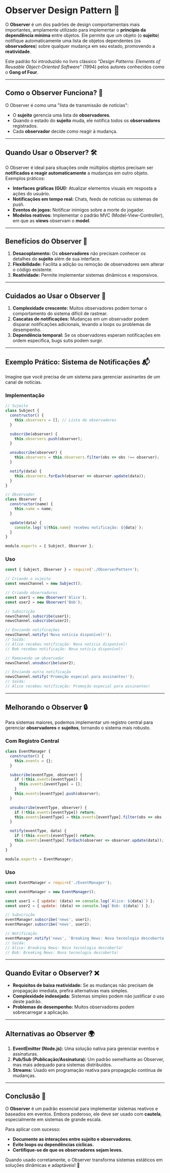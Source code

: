 
# Observer Design Pattern 👀

O **Observer** é um dos padrões de design comportamentais mais importantes, amplamente utilizado para implementar o **princípio da dependência mínima** entre objetos. Ele permite que um objeto (o **sujeito**) notifique automaticamente uma lista de objetos dependentes (os **observadores**) sobre qualquer mudança em seu estado, promovendo a **reatividade**.

Este padrão foi introduzido no livro clássico _"Design Patterns: Elements of Reusable Object-Oriented Software"_ (1994) pelos autores conhecidos como o **Gang of Four**.

---

## Como o Observer Funciona? 🤔

O Observer é como uma "lista de transmissão de notícias":
- O **sujeito** gerencia uma lista de **observadores**.
- Quando o estado do **sujeito** muda, ele notifica todos os **observadores** registrados.
- Cada **observador** decide como reagir à mudança.

---

## Quando Usar o Observer? 🛠️

O Observer é ideal para situações onde múltiplos objetos precisam ser **notificados e reagir automaticamente** a mudanças em outro objeto. Exemplos práticos:
- **Interfaces gráficas (GUI):** Atualizar elementos visuais em resposta a ações do usuário.
- **Notificações em tempo real:** Chats, feeds de notícias ou sistemas de push.
- **Eventos de jogos:** Notificar inimigos sobre a morte do jogador.
- **Modelos reativos:** Implementar o padrão MVC (Model-View-Controller), em que as **views** observam o **model**.

---

## Benefícios do Observer 🌟

1. **Desacoplamento:** Os **observadores** não precisam conhecer os detalhes do **sujeito** além de sua interface.
2. **Flexibilidade:** Facilita a adição ou remoção de observadores sem alterar o código existente.
3. **Reatividade:** Permite implementar sistemas dinâmicos e responsivos.

---

## Cuidados ao Usar o Observer 🚨

1. **Complexidade crescente:** Muitos observadores podem tornar o comportamento do sistema difícil de rastrear.
2. **Cascatas de notificações:** Mudanças em um observador podem disparar notificações adicionais, levando a loops ou problemas de desempenho.
3. **Dependência temporal:** Se os observadores esperam notificações em ordem específica, bugs sutis podem surgir.

---

## Exemplo Prático: Sistema de Notificações 📬

Imagine que você precisa de um sistema para gerenciar assinantes de um canal de notícias.

### Implementação

```javascript
// Sujeito
class Subject {
  constructor() {
    this.observers = []; // Lista de observadores
  }

  subscribe(observer) {
    this.observers.push(observer);
  }

  unsubscribe(observer) {
    this.observers = this.observers.filter(obs => obs !== observer);
  }

  notify(data) {
    this.observers.forEach(observer => observer.update(data));
  }
}

// Observador
class Observer {
  constructor(name) {
    this.name = name;
  }

  update(data) {
    console.log(`${this.name} recebeu notificação: ${data}`);
  }
}

module.exports = { Subject, Observer };
```

### Uso

```javascript
const { Subject, Observer } = require('./ObserverPattern');

// Criando o sujeito
const newsChannel = new Subject();

// Criando observadores
const user1 = new Observer('Alice');
const user2 = new Observer('Bob');

// Subscrição
newsChannel.subscribe(user1);
newsChannel.subscribe(user2);

// Enviando notificações
newsChannel.notify('Nova notícia disponível!');
// Saída:
// Alice recebeu notificação: Nova notícia disponível!
// Bob recebeu notificação: Nova notícia disponível!

// Removendo um observador
newsChannel.unsubscribe(user2);

// Enviando outra notificação
newsChannel.notify('Promoção especial para assinantes!');
// Saída:
// Alice recebeu notificação: Promoção especial para assinantes!
```

---

## Melhorando o Observer 🔒

Para sistemas maiores, podemos implementar um registro central para gerenciar **observadores** e **sujeitos**, tornando o sistema mais robusto.

### Com Registro Central

```javascript
class EventManager {
  constructor() {
    this.events = {};
  }

  subscribe(eventType, observer) {
    if (!this.events[eventType]) {
      this.events[eventType] = [];
    }
    this.events[eventType].push(observer);
  }

  unsubscribe(eventType, observer) {
    if (!this.events[eventType]) return;
    this.events[eventType] = this.events[eventType].filter(obs => obs !== observer);
  }

  notify(eventType, data) {
    if (!this.events[eventType]) return;
    this.events[eventType].forEach(observer => observer.update(data));
  }
}

module.exports = EventManager;
```

### Uso

```javascript
const EventManager = require('./EventManager');

const eventManager = new EventManager();

const user1 = { update: (data) => console.log(`Alice: ${data}`) };
const user2 = { update: (data) => console.log(`Bob: ${data}`) };

// Subscrição
eventManager.subscribe('news', user1);
eventManager.subscribe('news', user2);

// Notificação
eventManager.notify('news', 'Breaking News: Nova tecnologia descoberta!');
// Saída:
// Alice: Breaking News: Nova tecnologia descoberta!
// Bob: Breaking News: Nova tecnologia descoberta!
```

---

## Quando Evitar o Observer? ❌

- **Requisitos de baixa reatividade:** Se as mudanças não precisam de propagação imediata, prefira alternativas mais simples.
- **Complexidade indesejada:** Sistemas simples podem não justificar o uso deste padrão.
- **Problemas de desempenho:** Muitos observadores podem sobrecarregar a aplicação.

---

## Alternativas ao Observer 🌍

1. **EventEmitter (Node.js):** Uma solução nativa para gerenciar eventos e assinaturas.
2. **Pub/Sub (Publicação/Assinatura):** Um padrão semelhante ao Observer, mas mais adequado para sistemas distribuídos.
3. **Streams:** Usado em programação reativa para propagação contínua de mudanças.

---

## Conclusão 🎯

O **Observer** é um padrão essencial para implementar sistemas reativos e baseados em eventos. Embora poderoso, ele deve ser usado com **cautela**, especialmente em sistemas de grande escala.

Para aplicar com sucesso:
- **Documente as interações entre sujeito e observadores.**
- **Evite loops ou dependências cíclicas.**
- **Certifique-se de que os observadores sejam leves.**

Quando usado corretamente, o Observer transforma sistemas estáticos em soluções dinâmicas e adaptáveis! 🚀
